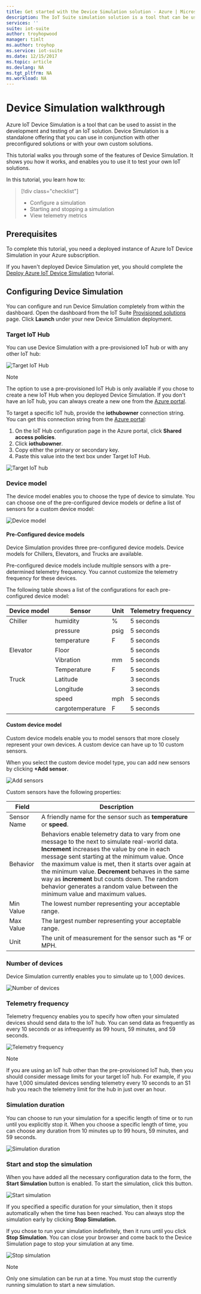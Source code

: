 ```yaml
---
title: Get started with the Device Simulation solution - Azure | Microsoft Docs 
description: The IoT Suite simulation solution is a tool that can be used to assist in the development and testing of an IoT solution. The simulation service is a standalone offering that can be used in conjunction with other preconfigured solutions or used with your own custom solutions.
services: ''
suite: iot-suite
author: troyhopwood
manager: timlt
ms.author: troyhop
ms.service: iot-suite
ms.date: 12/15/2017
ms.topic: article
ms.devlang: NA
ms.tgt_pltfrm: NA
ms.workload: NA
---
```


# Device Simulation walkthrough

Azure IoT Device Simulation is a tool that can be used to assist in the development and testing of an IoT solution. Device Simulation is a standalone offering that you can use in conjunction with other preconfigured solutions or with your own custom solutions.

This tutorial walks you through some of the features of Device Simulation. It shows you how it works, and enables you to use it to test your own IoT solutions.

In this tutorial, you learn how to:

>[!div class="checklist"]
> * Configure a simulation
> * Starting and stopping a simulation
> * View telemetry metrics

## Prerequisites

To complete this tutorial, you need a deployed instance of Azure IoT Device Simulation in your Azure subscription.

If you haven't deployed Device Simulation yet, you should complete the [Deploy Azure IoT Device Simulation](iot-suite-device-simulation-explore.md) tutorial.

## Configuring Device Simulation

You can configure and run Device Simulation completely from within the dashboard. Open the dashboard from the IoT Suite [Provisioned solutions](https://www.azureiotsuite.com/) page. Click **Launch** under your new Device Simulation deployment.

### Target IoT Hub

You can use Device Simulation with a pre-provisioned IoT hub or with any other IoT hub:

![Target IoT Hub](media/iot-suite-device-simulation-explore/targethub.png)

> [!NOTE]
> The option to use a pre-provisioned IoT Hub is only available if you chose to create a new IoT Hub when you deployed Device Simulation. If you don't have an IoT hub, you can always create a new one from the [Azure portal](https://portal.azure.com).

To target a specific IoT hub, provide the **iothubowner** connection string. You can get this connection string from the [Azure portal](https://portal.azure.com):

1. On the IoT Hub configuration page in the Azure portal, click **Shared access policies**.
1. Click **iothubowner**.
1. Copy either the primary or secondary key.
1. Paste this value into the text box under Target IoT Hub.

![Target IoT hub](media/iot-suite-device-simulation-explore/connectionstring.png)

### Device model

The device model enables you to choose the type of device to simulate. You can choose one of the pre-configured device models or define a list of sensors for a custom device model:

![Device model](media/iot-suite-device-simulation-explore/devicemodel.png)

#### Pre-Configured device models

Device Simulation provides three pre-configured device models. Device models for Chillers, Elevators, and Trucks are available.

Pre-configured device models include multiple sensors with a pre-determined telemetry frequency. You cannot customize the telemetry frequency for these devices.

The following table shows a list of the configurations for each pre-configured device model:

| Device model | Sensor | Unit | Telemetry frequency
| -------------| ------ | -----| --------------------|
| Chiller | humidity | % | 5 seconds |
| | pressure | psig | 5 seconds |
| | temperature | F | 5 seconds |
| Elevator | Floor | | 5 seconds |
| | Vibration | mm | 5 seconds |
| | Temperature | F | 5 seconds |
| Truck | Latitude | | 3 seconds |
| | Longitude | | 3 seconds |
| | speed | mph | 5 seconds |
| | cargotemperature | F | 5 seconds |

#### Custom device model

Custom device models enable you to model sensors that more closely represent your own devices. A custom device can have up to 10 custom sensors.

When you select the custom device model type, you can add new sensors by clicking **+Add sensor**.

![Add sensors](media/iot-suite-device-simulation-explore/customsensors.png)

Custom sensors have the following properties:

| Field | Description |
| ----- | ----------- |
| Sensor Name | A friendly name for the sensor such as **temperature** or **speed**. |
| Behavior | Behaviors enable telemetry data to vary from one message to the next to simulate real-world data. **Increment** increases the value by one in each message sent starting at the minimum value. Once the maximum value is met, then it starts over again at the minimum value. **Decrement** behaves in the same way as **increment** but counts down. The random behavior generates a random value between the minimum value and maximum values. |
| Min Value | The lowest number representing your acceptable range. |
| Max Value | The largest number representing your acceptable range. |
| Unit | The unit of measurement for the sensor such as °F or MPH. |

### Number of devices

Device Simulation currently enables you to simulate up to 1,000 devices.

![Number of devices](media/iot-suite-device-simulation-explore/numberofdevices.png)

### Telemetry frequency

Telemetry frequency enables you to specify how often your simulated devices should send data to the IoT hub. You can send data as frequently as every 10 seconds or as infrequently as 99 hours, 59 minutes, and 59 seconds.

![Telemetry frequency](media/iot-suite-device-simulation-explore/frequency.png)

> [!NOTE]
> If you are using an IoT hub other than the pre-provisioned IoT hub, then you should consider message limits for your target IoT hub. For example, if you have 1,000 simulated devices sending telemetry every 10 seconds to an S1 hub you reach the telemetry limit for the hub in just over an hour.

### Simulation duration

You can choose to run your simulation for a specific length of time or to run until you explicitly stop it. When you choose a specific length of time, you can choose any duration from 10 minutes up to 99 hours, 59 minutes, and 59 seconds.

![Simulation duration](media/iot-suite-device-simulation-explore/duration.png)

### Start and stop the simulation

When you have added all the necessary configuration data to the form, the **Start Simulation** button is enabled. To start the simulation, click this button.

![Start simulation](media/iot-suite-device-simulation-explore/start.png)

If you specified a specific duration for your simulation, then it stops automatically when the time has been reached. You can always stop the simulation early by clicking **Stop Simulation.**

If you chose to run your simulation indefinitely, then it runs until you click **Stop Simulation**. You can close your browser and come back to the Device Simulation page to stop your simulation at any time.

![Stop simulation](media/iot-suite-device-simulation-explore/stop.png)

> [!NOTE]
> Only one simulation can be run at a time. You must stop the currently running simulation to start a new simulation.